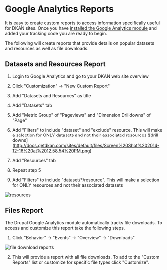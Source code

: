 # Google Analytics Reports

It is easy to create custom reports to access information specifically useful for DKAN sites. Once you have <a href="http://drupal.org/project/google_analytics">installed the Google Analytics module</a> and added your tracking code you are ready to begin.

The following will create reports that provide details on popular datasets and resources as well as file downloads. 

## Datasets and Resources Report
1. Login to Google Analytics and go to your DKAN web site overview

2. Click "Customization" -> "New Custom Report"

3. Add "Datasets and Resources" as title

4. Add "Datasets" tab

5. Add "Metric Group" of "Pageviews" and "Dimension Drilldowns" of "Page"

6. Add "Filters" to include "dataset" and "exclude" resource. This will make a selection for ONLY datasets and not their associated resources
![drill downs] (http://docs.getdkan.com/sites/default/files/Screen%20Shot%202014-12-16%20at%2012.58.54%20PM.png)

7. Add "Resources" tab

8. Repeat step 5

9. Add "Filters" to include "dataset/*/resource".  This will make a selection for ONLY resources and not their associated datasets

![resources](http://docs.getdkan.com/sites/default/files/Screen%20Shot%202014-12-16%20at%201.02.25%20PM.png)

## Files Report
The Drupal Google Analytics module automatically tracks file downloads. To access and customize this report take the following steps.

1. Click "Behavior" -> "Events" -> "Overview" -> "Downloads"

![file download  reports](http://docs.getdkan.com/sites/default/files/Screen%20Shot%202014-12-16%20at%201.06.54%20PM.png)

2. This will provide a report with all file downloads. To add to the "Custom Reports" list or customize for specific file types click "Customize". 